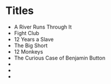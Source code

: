 # Titles

- A River Runs Through It
- Fight Club
- 12 Years a Slave
- The Big Short
- 12 Monkeys
- The Curious Case of Benjamin Button
-
-
-
